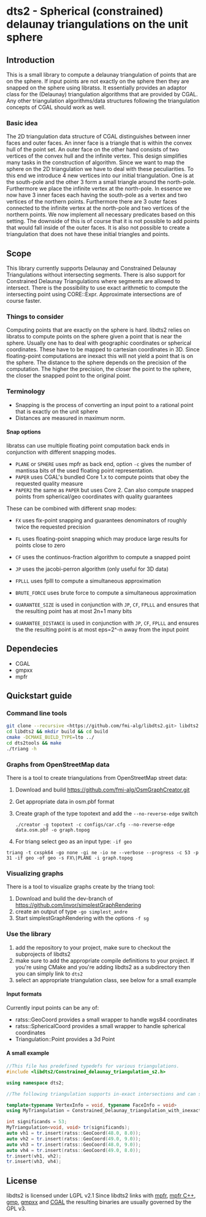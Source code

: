 # dts2 - Spherical (constrained) delaunay triangulations on the unit sphere

## Introduction

This is a small library to compute a delaunay triangulation of points that are on the sphere.
If input points are not exactly on the sphere then they are snapped on the sphere using libratss.
It essentially provides an adaptor class for the (Delaunay) triangulation algorithms that are provided by CGAL.
Any other triangulation algorithms/data structures following the triangulation concepts of CGAL should work as well.

### Basic idea

The 2D triangulation data structure of CGAL distinguishes between inner faces and outer faces.
An inner face is a triangle that is within the convex hull of the point set.
An outer face on the other hand consists of two vertices of the convex hull and the infinite vertex.
This design simplifies many tasks in the construction of algorithm.
Since we want to map the sphere on the 2D triangulation we have to deal with these peculiarities.
To this end we introduce 4 new vertices into our initial triangulation.
One is at the south-pole and the other 3 form a small triangle around the north-pole.
Furthermore we place the infinite vertex at the north-pole.
In essence we now have 3 inner faces each having the south-pole as a vertex and two vertices of the northern points.
Furthermore there are 3 outer faces connected to the infinite vertex at the north-pole and two vertices of the northern points.
We now implement all necessary predicates based on this setting.
The downside of this is of course that it is not possible to add points that would fall inside of the outer faces.
It is also not possible to create a triangulation that does not have these initial triangles and points.

## Scope

This library currently supports Delaunay and Constrained Delaunay Triangulations without intersecting segments.
There is also support for Constrained Delaunay Triangulations where segments are allowed to intersect.
There is the possibility to use exact arithmetic to compute the intersecting point using CORE::Expr.
Approximate intersections are of course faster.

### Things to consider

Computing points that are exactly on the sphere is hard. libdts2 relies on libratss to compute points on the sphere given a point that is near the sphere. Usually one has to deal with geographic coordinates or spherical coordinates. These have to be mapped to cartesian coordinates in 3D. Since floating-point computations are inexact this will not yield a point that is on the sphere. The distance to the sphere depends on the precision of the computation. The higher the precision, the closer the point to the sphere, the closer the snapped point to the original point.

### Terminology

* Snapping is the process of converting an input point to a rational point that is exactly on the unit sphere
* Distances are measured in maximum norm.

#### Snap options

libratss can use multiple floating point computation back ends in conjunction with different snapping modes.

* `PLANE` or `SPHERE` uses mpfr as back end, option `-c` gives the number of mantissa bits of the used floating point representation.
* `PAPER` uses CGAL's bundled Core 1.x to compute points that obey the requested quality measure
* `PAPER2` the same as `PAPER` but uses Core 2. Can also compute snapped points from spherical/geo coordinates with quality guarantees

These can be combined with different snap modes:

* `FX` uses fix-point snapping and guarantees denominators of roughly twice the requested precision
* `FL` uses floating-point snapping which may produce large results for points close to zero
* `CF` uses the continuos-fraction algorithm to compute a snapped point
* `JP` uses the jacobi-perron algorithm (only useful for 3D data)
* `FPLLL` uses fplll to compute a simultaneous approximation
* `BRUTE_FORCE` uses brute force to compute a simultaneous approximation

* `GUARANTEE_SIZE` is used in conjunction with `JP`, `CF`, `FPLLL` and ensures that the resulting point has at most 2n+1 many bits
* `GUARANTEE_DISTANCE` is used in conjunction with `JP`, `CF`, `FPLLL` and ensures the the resulting point is at most eps=2^-n away from the input point

## Dependecies

* CGAL
* gmpxx
* mpfr

## Quickstart guide

### Command line tools

```bash
git clone --recursive <https://github.com/fmi-alg/libdts2.git> libdts2
cd libdts2 && mkdir build && cd build
cmake -DCMAKE_BUILD_TYPE=lto ../
cd dts2tools && make
./triang -h
```

### Graphs from OpenStreetMap data

There is a tool to create triangulations from OpenStreetMap street data:

1. Download and build <https://github.com/fmi-alg/OsmGraphCreator.git>
2. Get appropriate data in osm.pbf format
3. Create graph of the type topotext and add the `--no-reverse-edge` switch

    ```Shell
    ./creator -g topotext -c configs/car.cfg --no-reverse-edge data.osm.pbf -o graph.topog
    ```

4. For triang select geo as an input type: `-if geo`

```Shell
triang -t cxspk64 -go none -gi ne -io ne --verbose --progress -c 53 -p 31 -if geo -of geo -s FX\|PLANE -i graph.topog
```

### Visualizing graphs

There is a tool to visualize graphs create by the triang tool:

1. Download and build the dev-branch of <https://github.com/invor/simplestGraphRendering>
2. create an output of type `-go simplest_andre`
3. Start simplestGraphRendering with the options `-f sg`

### Use the library

1. add the repository to your project, make sure to checkout the subprojects of libdts2
2. make sure to add the appropriate compile definitions to your project. If you're using CMake and you're adding libdts2 as a subdirectory then you can simply link to `dts2`
3. select an appropriate triangulation class, see below for a small example

#### Input formats

Currently input points can be any of:

* ratss::GeoCoord provides a small wrapper to handle wgs84 coordinates
* ratss::SphericalCoord provides a small wrapper to handle spherical coordinates
* Triangulation::Point provides a 3d Point

#### A small example

```C++
//This file has predefined typedefs for various triangulations.
#include <libdts2/Constrained_delaunay_triangulation_s2.h>

using namespace dts2;

//The following triangulation supports in-exact intersections and can store information in its vertices and faces:

template<typename VertexInfo = void, typename FaceInfo = void>
using MyTriangulation = Constrained_Delaunay_triangulation_with_inexact_intersections_with_info_s2<VertexInfo, FaceInfo>;

int significands = 53;
MyTriangulation<void, void> tr(significands);
auto vh1 = tr.insert(ratss::GeoCoord(48.0, 8.0));
auto vh2 = tr.insert(ratss::GeoCoord(49.0, 9.0));
auto vh3 = tr.insert(ratss::GeoCoord(48.0, 9.0));
auto vh4 = tr.insert(ratss::GeoCoord(49.0, 8.0));
tr.insert(vh1, vh2);
tr.insert(vh3, vh4);
```

## License

libdts2 is licensed under LGPL v2.1
Since libdts2 links with [mpfr](https://www.mpfr.org), [mpfr C++](http://www.holoborodko.com/pavel/mpfr/#license), [gmp](https://gmplib.org/), [gmpxx](https://gmplib.org/manual/C_002b_002b-Class-Interface) and [CGAL](https://www.cgal.org) the resulting binaries are usually governed by the GPL v3.
